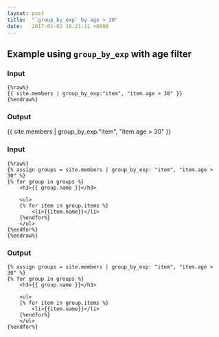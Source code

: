 ```yaml
---
layout: post
title:  "`group_by_exp` by age > 30"
date:   2017-01-02 18:21:11 +0000
---
```



## Example using `group_by_exp` with age filter


### Input
```
{%raw%}
{{ site.members | group_by_exp:"item", "item.age > 30" }}
{%endraw%}
```

### Output

{{ site.members | group_by_exp:"item", "item.age > 30" }}



### Input
```
{%raw%}
{% assign groups = site.members | group_by_exp: "item", "item.age > 30" %}
{% for group in groups %}
    <h3>{{ group.name }}</h3>

    <ul>
    {% for item in group.items %}
        <li>{{item.name}}</li>
    {%endfor%}
    </ul>
{%endfor%}
{%endraw%}
```

### Output
```
{% assign groups = site.members | group_by_exp: "item", "item.age > 30" %}
{% for group in groups %}
    <h3>{{ group.name }}</h3>

    <ul>
    {% for item in group.items %}
        <li>{{item.name}}</li>
    {%endfor%}
    </ul>
{%endfor%}
```